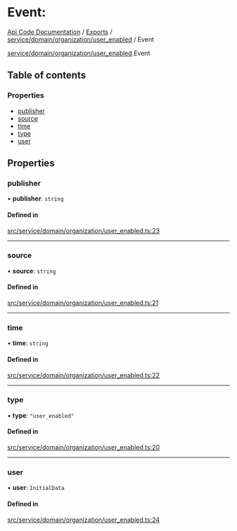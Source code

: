 # Event: 
 
[Api Code Documentation](../README.md) / [Exports](../modules.md) / [service/domain/organization/user\_enabled](../modules/service_domain_organization_user_enabled.md) / Event

[service/domain/organization/user_enabled](../modules/service_domain_organization_user_enabled.md).Event

## Table of contents

### Properties

- [publisher](service_domain_organization_user_enabled.Event.md#publisher)
- [source](service_domain_organization_user_enabled.Event.md#source)
- [time](service_domain_organization_user_enabled.Event.md#time)
- [type](service_domain_organization_user_enabled.Event.md#type)
- [user](service_domain_organization_user_enabled.Event.md#user)

## Properties

### publisher

• **publisher**: `string`

#### Defined in

[src/service/domain/organization/user_enabled.ts:23](https://github.com/openkfw/TruBudget/blob/4d7fd4be/api/src/service/domain/organization/user_enabled.ts#L23)

___

### source

• **source**: `string`

#### Defined in

[src/service/domain/organization/user_enabled.ts:21](https://github.com/openkfw/TruBudget/blob/4d7fd4be/api/src/service/domain/organization/user_enabled.ts#L21)

___

### time

• **time**: `string`

#### Defined in

[src/service/domain/organization/user_enabled.ts:22](https://github.com/openkfw/TruBudget/blob/4d7fd4be/api/src/service/domain/organization/user_enabled.ts#L22)

___

### type

• **type**: ``"user_enabled"``

#### Defined in

[src/service/domain/organization/user_enabled.ts:20](https://github.com/openkfw/TruBudget/blob/4d7fd4be/api/src/service/domain/organization/user_enabled.ts#L20)

___

### user

• **user**: `InitialData`

#### Defined in

[src/service/domain/organization/user_enabled.ts:24](https://github.com/openkfw/TruBudget/blob/4d7fd4be/api/src/service/domain/organization/user_enabled.ts#L24)
